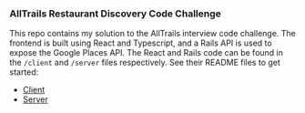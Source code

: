 ### AllTrails Restaurant Discovery Code Challenge

This repo contains my solution to the AllTrails interview code challenge. The frontend is built using React and Typescript, and a Rails API is used to expose the Google Places API. The React and Rails code can be found in the `/client` and `/server` files respectively. See their README files to get started:

- [Client](https://github.com/PaulKleinschmidt/restaurant-discovery/blob/main/client/README.md)
- [Server](https://github.com/PaulKleinschmidt/restaurant-discovery/blob/main/client/README.md)
